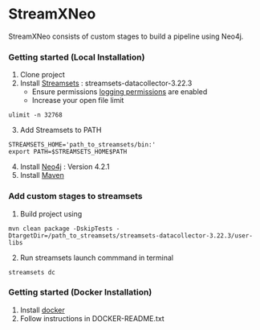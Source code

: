 # StreamXNeo
StreamXNeo consists of custom stages to build a pipeline using Neo4j.

### Getting started (Local Installation)

1. Clone project
2. Install [Streamsets](https://streamsets.com/getting-started/download-install-data-collector/) : streamsets-datacollector-3.22.3
    - Ensure permissions [logging permissions](https://docs.streamsets.com/portal/#datacollector/latest/help/datacollector/UserGuide/Configuration/CustomStageLibraries.html) are enabled
    - Increase your open file limit
```
ulimit -n 32768
```
3. Add Streamsets to PATH
```
STREAMSETS_HOME='path_to_streamsets/bin:'
export PATH=$STREAMSETS_HOME$PATH
```
4. Install [Neo4j](https://neo4j.com/download/) : Version 4.2.1
5. Install [Maven](https://maven.apache.org/guides/getting-started/maven-in-five-minutes.html)

### Add custom stages to streamsets
1. Build project using 

```
mvn clean package -DskipTests -DtargetDir=/path_to_streamsets/streamsets-datacollector-3.22.3/user-libs
```
2. Run streamsets launch commmand in terminal
```
streamsets dc
```
### Getting started (Docker Installation)

1. Install [docker](https://docs.docker.com/get-docker/)
2. Follow instructions in DOCKER-README.txt